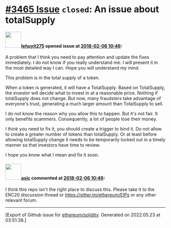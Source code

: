 # [\#3465 Issue](https://github.com/ethereum/solidity/issues/3465) `closed`: An issue about totalSupply

#### <img src="https://avatars.githubusercontent.com/u/29423916?u=c018e02c478ea98f5dce7a0f3edc2ed8cbbf5271&v=4" width="50">[lehuyit275](https://github.com/lehuyit275) opened issue at [2018-02-06 10:46](https://github.com/ethereum/solidity/issues/3465):

A problem that I think you need to pay attention and update the fixes immediately.
I do not know if you really understand me. I will present it in the most detailed way I can. Hope you will understand my mind.

This problem is in the total supply of a token.

When a token is generated, it will have a TotalSupply. Based on TotalSupply, the investor will decide what to invest in at a reasonable price. Nothing if totalSupply does not change. But now, many fraudsters take advantage of everyone's trust, generating a much larger amount than TotalSupply to sell.

I do not know the reason why you allow this to happen. But it's not fair. It only benefits scammers. Consequently, a lot of people lose their money.

I think you need to fix it, you should create a trigger to bind it. Do not allow to create a greater number of tokens than totalSupply. Or at least before allowing totalSupply change it needs to be temporarily locked out in a timely manner so that investors have time to review.

I hope you know what I mean and fix it soon.

#### <img src="https://avatars.githubusercontent.com/u/20340?v=4" width="50">[axic](https://github.com/axic) commented at [2018-02-06 10:46](https://github.com/ethereum/solidity/issues/3465#issuecomment-363435097):

I think this repo isn't the right place to discuss this. Please take it to the ERC20 discussion thread or https://gitter.im/ethereum/EIPs or any other relevant forum.


-------------------------------------------------------------------------------



[Export of Github issue for [ethereum/solidity](https://github.com/ethereum/solidity). Generated on 2022.05.23 at 03:51:38.]
